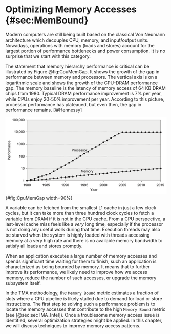 # Optimizing Memory Accesses {#sec:MemBound}

Modern computers are still being built based on the classical Von Neumann architecture which decouples CPU, memory, and input/output units. Nowadays, operations with memory (loads and stores) account for the largest portion of performance bottlenecks and power consumption. It is no surprise that we start with this category.

The statement that memory hierarchy performance is critical can be illustrated by Figure @fig:CpuMemGap. It shows the growth of the gap in performance between memory and processors. The vertical axis is on a logarithmic scale and shows the growth of the CPU-DRAM performance gap. The memory baseline is the latency of memory access of 64 KB DRAM chips from 1980. Typical DRAM performance improvement is 7% per year, while CPUs enjoy 20-50% improvement per year. According to this picture, processor performance has plateaued, but even then, the gap in performance remains. [@Hennessy]

![The gap in performance between memory and processors. *© Source: [@Hennessy].*](../../img/memory-access-opts/ProcessorMemoryGap.png){#fig:CpuMemGap width=90%}

A variable can be fetched from the smallest L1 cache in just a few clock cycles, but it can take more than three hundred clock cycles to fetch a variable from DRAM if it is not in the CPU cache. From a CPU perspective, a last-level cache miss feels like a *very* long time, especially if the processor is not doing any useful work during that time. Execution threads may also be starved when the system is highly loaded with threads accessing memory at a very high rate and there is no available memory bandwidth to satisfy all loads and stores promptly.

When an application executes a large number of memory accesses and spends significant time waiting for them to finish, such an application is characterized as being bounded by memory. It means that to further improve its performance, we likely need to improve how we access memory, reduce the number of such accesses, or upgrade the memory subsystem itself. 

In the TMA methodology, the `Memory Bound` metric estimates a fraction of slots where a CPU pipeline is likely stalled due to demand for load or store instructions. The first step to solving such a performance problem is to locate the memory accesses that contribute to the high `Memory Bound` metric (see [@sec:secTMA_Intel]). Once a troublesome memory access issue is identified, several optimization strategies might be applied. In this chapter, we will discuss techniques to improve memory access patterns.
